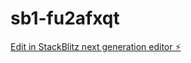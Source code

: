 # sb1-fu2afxqt

[Edit in StackBlitz next generation editor ⚡️](https://stackblitz.com/~/github.com/SpecialAng/sb1-fu2afxqt)